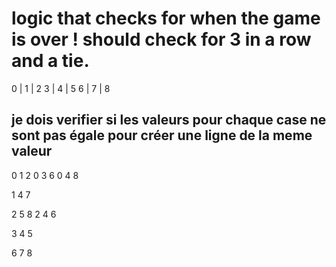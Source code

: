 # logic that checks for when the game is over ! should check for 3 in a row and a tie.

0 | 1 | 2
3 | 4 | 5
6 | 7 | 8

## je dois verifier si les valeurs pour chaque case ne sont pas égale pour créer une ligne de la meme valeur

0 1 2
0 3 6
0 4 8

1 4 7

2 5 8
2 4 6

3 4 5

6 7 8
